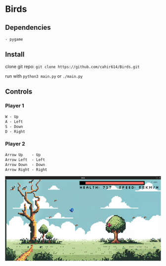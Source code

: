 # Birds

## Dependencies

    - pygame

## Install

clone git repo:
    ```
    git clone https://github.com/cahir614/Birds.git
    ```

run with
    ```
    python3 main.py
    ```
or
    ```
    ./main.py
    ```

## Controls

### Player 1

    W - Up
    A - Left
    S - Down
    D - Right

### Player 2

    Arrow Up    - Up
    Arrow Left  - Left
    Arrow Down  - Down
    Arrow Right - Right

![gameplay](ss.png)